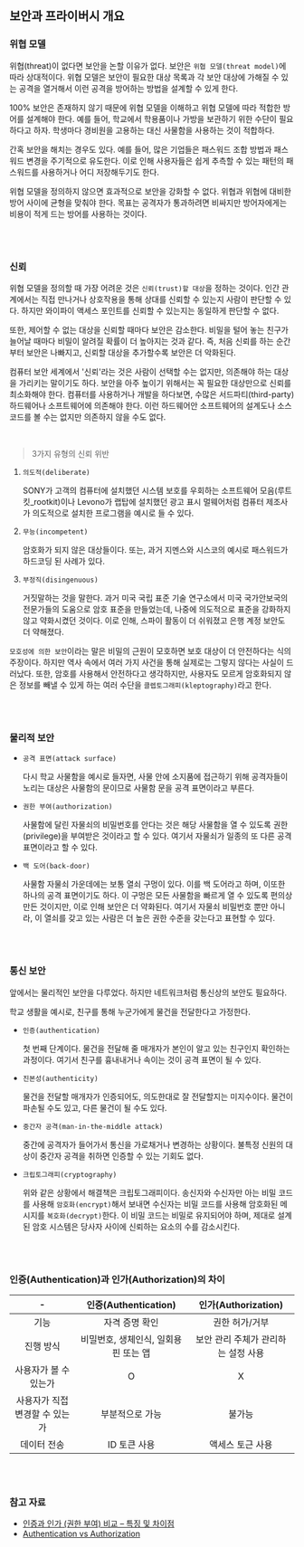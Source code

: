 ## 보안과 프라이버시 개요

### 위협 모델

위협(threat)이 없다면 보안을 논할 이유가 없다. 보안은 `위협 모델(threat model)`에 따라 상대적이다.
위협 모델은 보안이 필요한 대상 목록과 각 보안 대상에 가해질 수 있는 공격을 열거해서 이런 공격을 방어하는 방법을 설계할 수 있게 한다.

100% 보안은 존재하지 않기 때문에 위협 모델을 이해하고 위협 모델에 따라 적합한 방어를 설계해야 한다.
예를 들어, 학교에서 학용품이나 가방을 보관하기 위한 수단이 필요하다고 하자. 학생마다 경비원을 고용하는 대신 사물함을 사용하는 것이 적합하다.

간혹 보안을 해치는 경우도 있다. 예를 들어, 많은 기업들은 패스워드 조합 방법과 패스워드 변경을 주기적으로 유도한다. 이로 인해 사용자듪은 쉽게 추측할 수 있는 패턴의 패스워드를 사용하거나 어디 저장해두기도 한다.

위협 모델을 정의하지 않으면 효과적으로 보안을 강화할 수 없다. 위협과 위협에 대비한 방어 사이에 균형을 맞춰야 한다.
목표는 공격자가 통과하려면 비싸지만 방어자에게는 비용이 적게 드는 방어를 사용하는 것이다.

<br></br>

### 신뢰

위협 모델을 정의할 때 가장 어려운 것은 `신뢰(trust)할 대상`을 정하는 것이다.
인간 관계에서는 직접 만나거나 상호작용을 통해 상대를 신뢰할 수 있는지 사람이 판단할 수 있다.
하지만 와이파이 액세스 포인트를 신뢰할 수 있는지는 동일하게 판단할 수 없다.

또한, 제어할 수 없는 대상을 신뢰할 때마다 보안은 감소한다. 비밀을 털어 놓는 친구가 늘어날 때마다 비밀이 알려질 확률이 더 높아지는 것과 같다.
즉, 처음 신뢰를 하는 순간부터 보안은 나빠지고, 신뢰할 대상을 추가할수록 보안은 더 악화된다.

컴퓨터 보안 세계에서 '신뢰'라는 것은 사람이 선택할 수는 없지만, 의존해야 하는 대상을 가리키는 말이기도 하다.
보안을 아주 높이기 위해서는 꼭 필요한 대상만으로 신뢰를 최소화해야 한다. 컴퓨터를 사용하거나 개발을 하다보면, 수많은 서드파티(third-party) 하드웨어나 소프트웨어에 의존해야 한다.
이런 하드웨어안 소프트웨어의 설계도나 소스 코드를 볼 수는 없지만 의존하지 않을 수도 없다.

<br/>

> 3가지 유형의 신뢰 위반

1. `의도적(deliberate)`

    SONY가 고객의 컴퓨터에 설치했던 시스템 보호를 우회하는 소프트웨어 모음(루트킷_rootkit)이나 Levono가 랩탑에 설치했던 광고 표시 멀웨어처럼 컴퓨터 제조사가 의도적으로 설치한 프로그램을 예시로 들 수 있다.


2. `무능(incompetent)`

    암호화가 되지 않은 대상들이다. 또는, 과거 지멘스와 시스코의 예시로 패스워드가 하드코딩 된 사례가 있다.


3. `부정직(disingenuous)`

    거짓말하는 것을 말한다. 과거 미국 국립 표준 기술 연구소에서 미국 국가안보국의 전문가들의 도움으로 암호 표준을 만들었는데, 나중에 의도적으로 표준을 강화하지 않고 약화시켰던 것이다.
    이로 인해, 스파이 활동이 더 쉬워졌고 은행 계정 보안도 더 약해졌다.

`모호성에 의한 보안`이라는 말은 비밀의 근원이 모호하면 보호 대상이 더 안전하다는 식의 주장이다. 하지만 역사 속에서 여러 가지 사건을 통해 실제로는 그렇지 않다는 사실이 드러났다.
또한, 암호를 사용해서 안전하다고 생각하지만, 사용자도 모르게 암호화되지 않은 정보를 빼낼 수 있게 하는 여러 수단을 `클렙토그래피(kleptography)`라고 한다.

<br></br>

### 물리적 보안

- `공격 표면(attack surface)`

    다시 학교 사물함을 예시로 들자면, 사물 안에 소지품에 접근하기 위해 공격자들이 노리는 대상은 사물함의 문이므로 사물함 문을 공격 표면이라고 부른다.


- `권한 부여(authorization)`

    사물함에 달린 자물쇠의 비밀번호를 안다는 것은 해당 사물함을 열 수 있도록 권한(privilege)을 부여받은 것이라고 할 수 있다. 여기서 자물쇠가 일종의 또 다른 공격 표면이라고 할 수 있다.


- `백 도어(back-door)`

    사물함 자물쇠 가운데에는 보통 열쇠 구멍이 있다. 이를 백 도어라고 하며, 이또한 하나의 공격 표면이기도 하다.
    이 구멍은 모든 사물함을 빠르게 열 수 있도록 편의상 만든 것이지만, 이로 인해 보안은 더 약화된다. 여기서 자물쇠 비밀번호 뿐만 아니라, 이 열쇠를 갖고 있는 사람은 더 높은 권한 수준을 갖는다고 표현할 수 있다.

<br></br>

### 통신 보안

앞에서는 물리적인 보안을 다루었다. 하지만 네트워크처럼 통신상의 보안도 필요하다.

학교 생활을 예시로, 친구를 통해 누군가에게 물건을 전달한다고 가정한다.

- `인증(authentication)`

    첫 번째 단계이다. 물건을 전달해 줄 매개자가 본인이 알고 있는 친구인지 확인하는 과정이다. 여기서 친구를 흉내내거나 속이는 것이 공격 표면이 될 수 있다.


- `진본성(authenticity)`

    물건을 전달할 매개자가 인증되어도, 의도한대로 잘 전달할지는 미지수이다. 물건이 파손될 수도 있고, 다른 물건이 될 수도 있다.


- `중간자 공격(man-in-the-middle attack)`

    중간에 공격자가 들어가서 통신을 가로채거나 변경하는 상황이다. 불특정 신원의 대상이 중간자 공격을 취하면 인증할 수 있는 기회도 없다.


- `크립토그래피(cryptography)`

    위와 같은 상황에서 해결책은 크립토그래피이다. 송신자와 수신자만 아는 비밀 코드를 사용해 `암호화(encrypt)`해서 보내면 수신자는 비밀 코드를 사용해 암호화된 메시지를 `복호화(decrypt)`한다.
    이 비밀 코드는 비밀로 유지되어야 하며, 제대로 설계된 암호 시스템은 당사자 사이에 신뢰하는 요소의 수를 감소시킨다.

<br></br>

### 인증(Authentication)과 인가(Authorization)의 차이

|        -          |   인증(Authentication)   |  인가(Authorization)   |
|:-----------------:|:----------------------:|:--------------------:|
|        기능         |        자격 증명 확인        |       권한 허가/거부       |
|       진행 방식       | 비밀번호, 생체인식, 일회용 핀 또는 앱 | 보안 관리 주체가 관리하는 설정 사용 |
|   사용자가 볼 수 있는가    |           O            |          X           |
| 사용자가 직접 변경할 수 있는가 |        부분적으로 가능        |         불가능          |
|      데이터 전송       |        ID 토큰 사용        |      액세스 토근 사용       |

<br></br>

### 참고 자료
- [인증과 인가 (권한 부여) 비교 – 특징 및 차이점](https://www.okta.com/kr/identity-101/authentication-vs-authorization/)
- [Authentication vs Authorization](https://auth0.com/intro-to-iam/authentication-vs-authorization/)